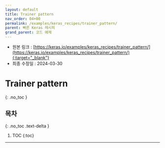 ```yaml
---
layout: default
title: Trainer pattern
nav_order: 04+00
permalink: /examples/keras_recipes/trainer_pattern/
parent: 빠른 Keras 레시피
grand_parent: 코드 예제
---
```


* 원본 링크 : [https://keras.io/examples/keras_recipes/trainer_pattern/](https://keras.io/examples/keras_recipes/trainer_pattern/){:target="_blank"}
* 최종 수정일 : 2024-03-30

# Trainer pattern
{: .no_toc }

## 목차
{: .no_toc .text-delta }

1. TOC
{:toc}

---
